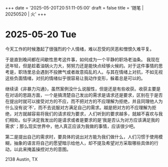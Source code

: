 +++
date = '2025-05-20T20:51:11-05:00'
draft = false
title = '随笔 | 20250520 | 火'
+++

# 2025-05-20 Tue  
今天工作的时候激起了很强烈的个人情绪，难以忍受的厌恶和憎恨久难平复。  

于是直到晚间都在间歇性思考这件事，如何成为一个平静的职场老油条。 我现在还年轻，但是趁着油锅火力大，努努力还是能快点经够火候的。对于这件事情的思考是，职场里总会遇到不投脾气或者故意捣乱的人。与其在情绪上对抗，不如无视这些负面情绪，对抗的情绪似乎很容易让我动作变形，躲着总是可以的。  

继续读《非暴力沟通》，虽然案例没什么说服性，但是还是有些收获。收获主要是在对话的思路方面，一个是搞清楚自己发出的需求是请求还是要求，区别在于是否在提出时就可以接受对方的不应，而不把对方的不应理解为拒绝，并且同理他人为什么没有说’不‘，而不去说服对方满足自己的需求。越是把对方的不应理解为拒绝，对方就越容易将我们的请求视为要求，人们听到的要求越多，就越不喜欢与我们相处。似乎决定我发出的是请求或者是要求的是’我是否认为对方应该满足我的需求‘；那么现实世界中，他人真正应该为我做的事情，应该很少吧。  

第二是提出自己的需求时，要具体的说出对方能为我们做什么，人们习惯于使用模糊，抽象的语言将自己的愿望暗示给他人，却不提及希望对方采取哪些具体的行动，以此来掩盖操控对方的意图。  

2138 Austin, TX